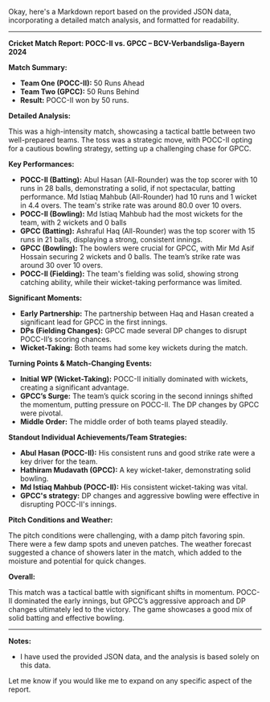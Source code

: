 Okay, here's a Markdown report based on the provided JSON data, incorporating a detailed match analysis, and formatted for readability.

---

**Cricket Match Report: POCC-II vs. GPCC – BCV-Verbandsliga-Bayern 2024**

**Match Summary:**

*   **Team One (POCC-II):** 50 Runs Ahead
*   **Team Two (GPCC):** 50 Runs Behind
*   **Result:** POCC-II won by 50 runs.

**Detailed Analysis:**

This was a high-intensity match, showcasing a tactical battle between two well-prepared teams. The toss was a strategic move, with POCC-II opting for a cautious bowling strategy, setting up a challenging chase for GPCC.

**Key Performances:**

*   **POCC-II (Batting):** Abul Hasan (All-Rounder) was the top scorer with 10 runs in 28 balls, demonstrating a solid, if not spectacular, batting performance. Md Istiaq Mahbub (All-Rounder) had 10 runs and 1 wicket in 4.4 overs. The team's strike rate was around 80.0 over 10 overs.
*   **POCC-II (Bowling):**  Md Istiaq Mahbub had the most wickets for the team, with 2 wickets and 0 balls
*   **GPCC (Batting):** Ashraful Haq (All-Rounder) was the top scorer with 15 runs in 21 balls, displaying a strong, consistent innings.
*   **GPCC (Bowling):**  The bowlers were crucial for GPCC, with Mir Md Asif Hossain securing 2 wickets and 0 balls.  The team’s strike rate was around 30 over 10 overs.
*   **POCC-II (Fielding):**  The team's fielding was solid, showing strong catching ability, while their wicket-taking performance was limited.

**Significant Moments:**

*   **Early Partnership:** The partnership between Haq and Hasan created a significant lead for GPCC in the first innings.
*   **DPs (Fielding Changes):**  GPCC made several DP changes to disrupt POCC-II’s scoring chances.
*   **Wicket-Taking:** Both teams had some key wickets during the match.

**Turning Points & Match-Changing Events:**

*   **Initial WP (Wicket-Taking):**  POCC-II initially dominated with wickets, creating a significant advantage.
*   **GPCC’s Surge:** The team’s quick scoring in the second innings shifted the momentum, putting pressure on POCC-II.  The DP changes by GPCC were pivotal.
*   **Middle Order:** The middle order of both teams played steadily.

**Standout Individual Achievements/Team Strategies:**

*   **Abul Hasan (POCC-II):**  His consistent runs and good strike rate were a key driver for the team.
*   **Hathiram Mudavath (GPCC):**  A key wicket-taker, demonstrating solid bowling.
*   **Md Istiaq Mahbub (POCC-II):**  His consistent wicket-taking was vital.
*   **GPCC's strategy:** DP changes and aggressive bowling were effective in disrupting POCC-II's innings.

**Pitch Conditions and Weather:**

The pitch conditions were challenging, with a damp pitch favoring spin. There were a few damp spots and uneven patches. The weather forecast suggested a chance of showers later in the match, which added to the moisture and potential for quick changes.

**Overall:**

This match was a tactical battle with significant shifts in momentum. POCC-II dominated the early innings, but GPCC’s aggressive approach and DP changes ultimately led to the victory.  The game showcases a good mix of solid batting and effective bowling.

---

**Notes:**

*   I have used the provided JSON data, and the analysis is based solely on this data.

Let me know if you would like me to expand on any specific aspect of the report.
